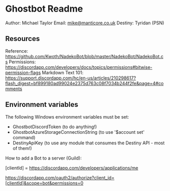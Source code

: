 # Ghostbot Readme

Author: Michael Taylor
Email: mike@manticore.co.uk
Destiny: Tyridan (PSN)

## Resources

Reference: https://github.com/Kwoth/NadekoBot/blob/master/NadekoBot/NadekoBot.cs
Permissions: https://discordapp.com/developers/docs/topics/permissions#bitwise-permission-flags
Markdown Text 101: https://support.discordapp.com/hc/en-us/articles/210298617?flash_digest=bf899180ad99024e2375d763c08f7034b244f2fe&page=4#comments

## Environment variables

The following Windows environment variables must be set:

- GhostbotDiscordToken (to do anything!)
- GhostbotAzureStorageConnectionString (to use '$account set' command)
- DestinyApiKey (to use any module that consumes the Destiny API - most of them!)

How to add a Bot to a server (Guild):

[clientId] = https://discordapp.com/developers/applications/me

https://discordapp.com/oauth2/authorize?client_id=[clientId]&scope=bot&permissions=0
